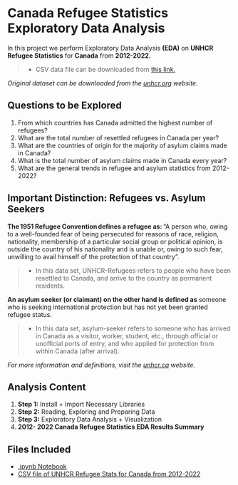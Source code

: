 # Canada Refugee Statistics Exploratory Data Analysis

In this project we perform Exploratory Data Analysis **(EDA)** on **UNHCR Refugee Statistics** for **Canada** from **2012-2022.**
> - CSV data file can be downloaded from [this link.](can-stats-2012-22.csv)

_Original dataset can be downloaded from the [unhcr.org](https://www.unhcr.org/refugee-statistics/download/?url=8tIY7I) website._

## Questions to be Explored

1. From which countries has Canada admitted the highest number of refugees?
2. What are the total number of resettled refugees in Canada per year?
3. What are the countries of origin for the majority of asylum claims made in Canada?
4. What is the total number of asylum claims made in Canada every year?
5. What are the general trends in refugee and asylum statistics from 2012-2022?

## Important Distinction: Refugees vs. Asylum Seekers

**The 1951 Refugee Convention defines a refugee as:** “A person who, owing to a well-founded fear of being persecuted for reasons of race, religion, nationality, membership of a particular social group or political opinion, is outside the country of his nationality and is unable or, owing to such fear, unwilling to avail himself of the protection of that country”.
> - In this data set, UNHCR-Refugees refers to people who have been resettled to Canada, and arrive to the country as permanent residents.
    
**An asylum seeker (or claimant) on the other hand is defined as** someone who is seeking international protection but has not yet been granted refugee status. 
> - In this data set, asylum-seeker refers to someone who has arrived in Canada as a visitor, worker, student, etc., through official or unofficial ports of entry, and who applied for protection from within Canada (after arrival). 

_For more information and definitions, visit the [unhcr.ca](https://www.unhcr.ca/about-us/frequently-asked-questions/#:~:text=An%20asylum%2Dseeker%20is%20someone,yet%20been%20granted%20refugee%20status.) website._

## Analysis Content

1. **Step 1:** Install + Import Necessary Libraries
2. **Step 2:** Reading, Exploring and Preparing Data
3. **Step 3:** Exploratory Data Analysis + Visualization
4. **2012- 2022 Canada Refugee Statistics EDA Results Summary**

## Files Included
- [.ipynb Notebook](https://github.com/alaa-mohamedahmed/canada-refugee-stats-eda/blob/main/Canada%20Refugee%20Statistics%202012-2022%20EDA.ipynb)
- [CSV file of UNHCR Refugee Stats for Canada from 2012-2022](can-stats-2012-22.csv)
